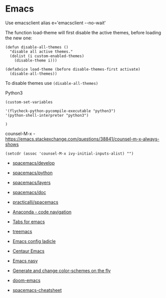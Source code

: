 # Emacs

Use emacsclient
alias e='emacsclient --no-wait'


The function load-theme will first disable the active themes, before loading the new one:
```elisp
(defun disable-all-themes ()
  "disable all active themes."
  (dolist (i custom-enabled-themes)
    (disable-theme i)))

(defadvice load-theme (before disable-themes-first activate)
  (disable-all-themes))
```
To disable themes use `(disable-all-themes)`


Python3
```elisp
(custom-set-variables

'(flycheck-python-pycompile-executable "python3")
'(python-shell-interpreter "python3")

)
```

counsel-M-x - https://emacs.stackexchange.com/questions/38841/counsel-m-x-always-shows
```elisp
(setcdr (assoc 'counsel-M-x ivy-initial-inputs-alist) "")
```


* [spacemacs/develop](http://develop.spacemacs.org)
* [spacemacs/python](http://develop.spacemacs.org/layers/+lang/python/README.html)
* [spacemacs/layers](http://spacemacs.org/layers/LAYERS.html)
* [spacemacs/doc](http://spacemacs.org/doc/DOCUMENTATION.html)
* [practicalli/spacemacs](https://practicalli.github.io/spacemacs/)
* [Anaconda - code navigation](https://github.com/pythonic-emacs/anaconda-mode)
* [Tabs for emacs](https://github.com/ema2159/centaur-tabs)
* [treemacs](https://github.com/Alexander-Miller/treemacs)
* [Emacs config ladicle](https://ladicle.com/post/config/#screenshot)
* [Centaur Emacs](https://github.com/seagle0128/.emacs.d/tree/master/lisp)
* [Emacs nasy](https://github.com/nasyxx/emacs.d/)
* [Generate and change color-schemes on the fly](https://github.com/dylanaraps/pywal)
* [doom-emacs](https://github.com/hlissner/doom-emacs)

* [spacemacs-cheatsheet](https://gist.github.com/davoclavo/d41cd86ffda22f1649e4)
